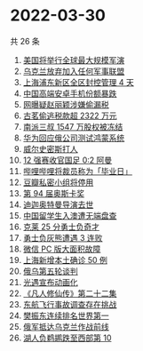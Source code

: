 # 2022-03-30

共 26 条

<!-- BEGIN -->
<!-- 最后更新时间 Wed Mar 30 2022 11:23:31 GMT+0800 (China Standard Time) -->

1. [美国将举行全球最大规模军演](https://www.zhihu.com/search?q=美国军演)
1. [乌克兰放弃加入任何军事联盟](https://www.zhihu.com/search?q=乌克兰)
1. [上海浦东新区全区封控管理 4 天](https://www.zhihu.com/search?q=上海浦东)
1. [中国高端安卓手机份额暴跌](https://www.zhihu.com/search?q=高端安卓手机)
1. [网曝疑赵丽颖涉嫌偷漏税](https://www.zhihu.com/search?q=赵丽颖)
1. [古茗偷逃税款超 2322 万元](https://www.zhihu.com/search?q=古茗)
1. [南派三叔 1547 万股权被冻结](https://www.zhihu.com/search?q=南派三叔)
1. [华为回应俄公司测试鸿蒙系统](https://www.zhihu.com/search?q=测试鸿蒙系统)
1. [威尔史密斯打人](https://www.zhihu.com/search?q=威尔史密斯)
1. [12 强赛收官国足 0:2 阿曼](https://www.zhihu.com/search?q=国足)
1. [哔哩哔哩将裁员称为「毕业日」](https://www.zhihu.com/search?q=哔哩哔哩)
1. [豆瓣私密小组将停用](https://www.zhihu.com/search?q=豆瓣私密小组)
1. [第 94 届奥斯卡奖](https://www.zhihu.com/search?q=奥斯卡奖)
1. [迪迦奥特曼导演去世](https://www.zhihu.com/search?q=迪迦奥特曼)
1. [中国留学生入澳遭无端盘查](https://www.zhihu.com/search?q=中国留学生入澳)
1. [克莱 25 分勇士负奇才](https://www.zhihu.com/search?q=勇士)
1. [勇士负灰熊遭遇 3 连败](https://www.zhihu.com/search?q=勇士)
1. [微信 PC 版大面积故障](https://www.zhihu.com/search?q=微信故障)
1. [上海新增本土确诊 50 例](https://www.zhihu.com/search?q=上海新增)
1. [俄乌第五轮谈判](https://www.zhihu.com/search?q=第五轮谈判)
1. [光遇宣布动画化](https://www.zhihu.com/search?q=光遇动画)
1. [《凡人修仙传》第二十二集](https://www.zhihu.com/search?q=凡人修仙传)
1. [东航飞行事故调查存在挑战](https://www.zhihu.com/search?q=东航飞行事故调查)
1. [樊振东连续排名世界第一](https://www.zhihu.com/search?q=樊振东)
1. [俄军抵达乌克兰作战前线](https://www.zhihu.com/search?q=俄军抵达乌克兰作战前线)
1. [湖人负鹈鹕跌至西部第 10](https://www.zhihu.com/search?q=湖人)

<!-- END -->
